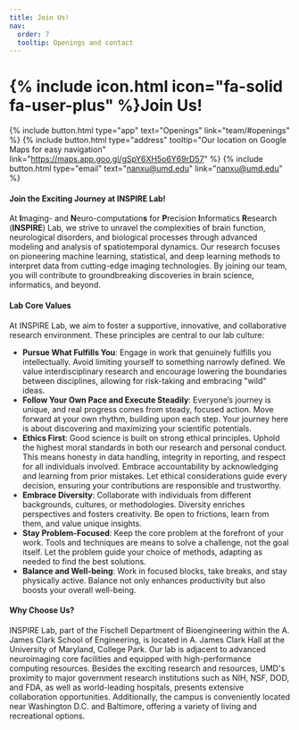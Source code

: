 ```yaml
---
title: Join Us!
nav:
  order: 7
  tooltip: Openings and contact
---
```


# {% include icon.html icon="fa-solid fa-user-plus" %}Join Us!
{%  include button.html  type="app"  text="Openings"  link="team/#openings" %}
{%  include button.html  type="address"  tooltip="Our location on Google Maps for easy navigation"  link="https://maps.app.goo.gl/gSpY6XH5o6Y69rD57" %}
{%  include button.html  type="email"  text="nanxu@umd.edu" link="nanxu@umd.edu" %}
#### Join the Exciting Journey at INSPIRE Lab!
At **I**maging- and **N**euro-computation**s** for **P**recision **I**nformatics **R**esearch (**INSPIRE**) Lab, we strive to unravel the complexities of brain function, neurological disorders, and biological processes through advanced modeling and analysis of spatiotemporal dynamics. Our research focuses on pioneering machine learning, statistical, and deep learning methods to interpret data from cutting-edge imaging technologies. By joining our team, you will contribute to groundbreaking discoveries in brain science, informatics, and beyond. 

<!-- * Current Research Directions include but not limited to:
  1. **Computational Brain Imaging & Brain Science**  
   Modeling functional brain networks using techniques from information theory, graphical models, and network science.
  2. **Artificial Intelligence and Data Analytics**  
   Developing bio-inspired AI, predictive models for therapy response, statistical learning applications, and more.
  3. **Functional Brain Dynamics**  
   Applying statistical and machine learning approaches to examine the brain’s spatiotemporal dynamics through multimodal neuroimaging.
We are currently recruiting **postdocs, graduate, and undergraduate students** to join our team! -->


#### Lab Core Values
At INSPIRE Lab, we aim to foster a supportive, innovative, and collaborative research environment. These principles are central to our lab culture:
- **Pursue What Fulfills You**: Engage in work that genuinely fulfills you intellectually. Avoid limiting yourself to something narrowly defined. We value interdisciplinary research and encourage lowering the boundaries between disciplines, allowing for risk-taking and embracing "wild" ideas.
- **Follow Your Own Pace and Execute Steadily**: Everyone’s journey is unique, and real progress comes from steady, focused action. Move forward at your own rhythm, building upon each step. Your journey here is about discovering and maximizing your scientific potentials.
- **Ethics First**: Good science is built on strong ethical principles. Uphold the highest moral standards in both our research and personal conduct. This means honesty in data handling, integrity in reporting, and respect for all individuals involved. Embrace accountability by acknowledging and learning from prior mistakes. Let ethical considerations guide every decision, ensuring your contributions are responsible and trustworthy.
- **Embrace Diversity**: Collaborate with individuals from different backgrounds, cultures, or methodologies. Diversity enriches perspectives and fosters creativity. Be open to frictions, learn from them, and value unique insights.
- **Stay Problem-Focused**: Keep the core problem at the forefront of your work. Tools and techniques are means to solve a challenge, not the goal itself. Let the problem guide your choice of methods, adapting as needed to find the best solutions.
- **Balance and Well-being**: Work in focused blocks, take breaks, and stay physically active. Balance not only enhances productivity but also boosts your overall well-being.

#### Why Choose Us?
INSPIRE Lab, part of the Fischell Department of Bioengineering within the A. James Clark School of Engineering, is located in A. James Clark Hall at the University of Maryland, College Park. Our lab is adjacent to advanced neuroimaging core facilities and equipped with high-performance computing resources. Besides the exciting research and resources, UMD's proximity to major government research institutions such as NIH, NSF, DOD, and FDA, as well as world-leading hospitals, presents extensive collaboration opportunities. Additionally, the campus is conveniently located near Washington D.C. and Baltimore, offering a variety of living and recreational options.

<!-- {%
  include button.html
  type="github"
  link="some_github_handle"
  icon="fa-brands fa-github"
  text="Follow us on GitHub"
  tooltip="Follow us on GitHub for new releases"
  flip=true
  style="bare"
%} 
Interested in joining us? Check out our [openings](team/#openings)! -->



